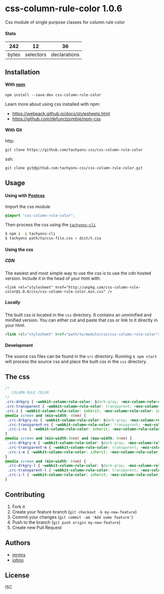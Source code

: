 # css-column-rule-color 1.0.6

Css module of single purpose classes for column rule color

#### Stats

242 | 12 | 36
---|---|---
bytes | selectors | declarations

## Installation

#### With [npm](https://npmjs.com)

```
npm install --save-dev css-column-rule-color
```

Learn more about using css installed with npm:
* https://webpack.github.io/docs/stylesheets.html
* https://github.com/defunctzombie/npm-css

#### With Git

http:
```
git clone https://github.com/tachyons-css/css-column-rule-color
```

ssh:
```
git clone git@github.com:tachyons-css/css-column-rule-color.git
```

## Usage

#### Using with [Postcss](https://github.com/postcss/postcss)

Import the css module

```css
@import "css-column-rule-color";
```

Then process the css using the [`tachyons-cli`](https://github.com/tachyons-css/tachyons-cli)

```sh
$ npm i -g tachyons-cli
$ tachyons path/to/css-file.css > dist/t.css
```

#### Using the css

##### CDN
The easiest and most simple way to use the css is to use the cdn hosted version. Include it in the head of your html with:

```
<link rel="stylesheet" href="http://unpkg.com/css-column-rule-color@1.0.6/css/css-column-rule-color.min.css" />
```

##### Locally
The built css is located in the `css` directory. It contains an unminified and minified version.
You can either cut and paste that css or link to it directly in your html.

```html
<link rel="stylesheet" href="path/to/module/css/css-column-rule-color">
```

#### Development

The source css files can be found in the `src` directory.
Running `$ npm start` will process the source css and place the built css in the `css` directory.

## The css

```css
/*
   COLUMN RULE COLOR
*/
.crc-drkgry { -webkit-column-rule-color: $dark-gray; -moz-column-rule-color: $dark-gray; column-rule-color: $dark-gray; }
.crc-transparent { -webkit-column-rule-color: transparent; -moz-column-rule-color: transparent; column-rule-color: transparent; }
.crc-i { -webkit-column-rule-color: inherit; -moz-column-rule-color: inherit; column-rule-color: inherit; }
@media screen and (min-width: 48em) {
 .crc-drkgry-ns { -webkit-column-rule-color: $dark-gray; -moz-column-rule-color: $dark-gray; column-rule-color: $dark-gray; }
 .crc-transparent-ns { -webkit-column-rule-color: transparent; -moz-column-rule-color: transparent; column-rule-color: transparent; }
 .crc-i-ns { -webkit-column-rule-color: inherit; -moz-column-rule-color: inherit; column-rule-color: inherit; }
}
@media screen and (min-width:48em) and (max-width: 64em) {
 .crc-drkgry-m { -webkit-column-rule-color: $dark-gray; -moz-column-rule-color: $dark-gray; column-rule-color: $dark-gray; }
 .crc-transparent-m { -webkit-column-rule-color: transparent; -moz-column-rule-color: transparent; column-rule-color: transparent; }
 .crc-i-m { -webkit-column-rule-color: inherit; -moz-column-rule-color: inherit; column-rule-color: inherit; }
}
@media screen and (min-width: 64em) {
 .crc-drkgry-l { -webkit-column-rule-color: $dark-gray; -moz-column-rule-color: $dark-gray; column-rule-color: $dark-gray; }
 .crc-transparent-l { -webkit-column-rule-color: transparent; -moz-column-rule-color: transparent; column-rule-color: transparent; }
 .crc-i-l { -webkit-column-rule-color: inherit; -moz-column-rule-color: inherit; column-rule-color: inherit; }
}
```

## Contributing

1. Fork it
2. Create your feature branch (`git checkout -b my-new-feature`)
3. Commit your changes (`git commit -am 'Add some feature'`)
4. Push to the branch (`git push origin my-new-feature`)
5. Create new Pull Request

## Authors

* [mrmrs](http://mrmrs.io)
* [johno](http://johnotander.com)

## License

ISC

